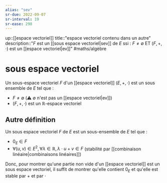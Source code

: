 ```yaml
---
alias: "sev"
sr-due: 2022-09-07
sr-interval: 19
sr-ease: 298
---
```

up::[[espace vectoriel]]
title::"espace vectoriel contenu dans un autre"
description::"$F$ est un [[sous espace vectoriel|sev]] de $E$ ssi : $F \neq \emptyset$ ET $(F,+,\cdot)$ est un [[espace vectoriel|ev]]"
#maths/algèbre 
# sous espace vectoriel
Un sous-espace vectoriel $F$ d'un [[espace vectoriel]] $(E, +, \cdot)$ est un sous ensemble de $E$ tel que :
 - $F\neq\emptyset$ (⚠️ $\emptyset$ n'est pas un [[espace vectoriel|ev]]) 
 - $(F,+,\cdot)$ est un $\mathbb R$-espace vectoriel


## Autre définition
Un sous espace vectoriel $F$ de $E$ est un sous-ensemble de $E$ tel que :
 - $0_E \in F$
 - $\forall (u,v)\in E^2, \forall \lambda \in \mathbb R, \lambda \cdot u + v \in F$ (stabilité par [[combinaison linéaire|combinaisons linéaires]])

Donc, pour montrer qu'une partie non vide d'un [[espace vectoriel]] est un sous espace vectoriel, il suffit de montrer qu'elle contient $0_{E}$ et qu'elle est stable par $+$ et par $\cdot$

